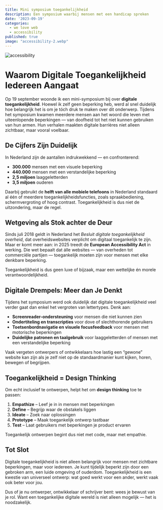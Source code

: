 ```yaml
---
title: Mini symposium toegankelijkheid
description: Een symposium waarbij mensen met een handicap spreken
date: '2023-09-19'
categories:
  - we love web
  - accessibility
published: true
image: "accessibility-2.webp"
---
```


![accessibility](/images/accessibility-2.jpg)<br>

# Waarom Digitale Toegankelijkheid Iedereen Aangaat

Op 19 september woonde ik een mini-symposium bij over **digitale toegankelijkheid**. Hoewel ik zelf geen beperking heb, werd al snel duidelijk hoe belangrijk het is om je tóch druk te maken over dit onderwerp. Tijdens het symposium kwamen meerdere mensen aan het woord die leven met uiteenlopende beperkingen — van doofheid tot het niet kunnen gebruiken van hun armen. Hun verhalen maakten digitale barrières niet alleen zichtbaar, maar vooral voelbaar.

## De Cijfers Zijn Duidelijk

In Nederland zijn de aantallen indrukwekkend — en confronterend:

- **300.000** mensen met een visuele beperking  
- **440.000** mensen met een verstandelijke beperking  
- **2,5 miljoen** laaggeletterden  
- **3,5 miljoen** ouderen  

Daarbij gebruikt de **helft van alle mobiele telefoons** in Nederland standaard al één of meerdere toegankelijkheidsfuncties, zoals spraakbediening, schermvergroting of hoog contrast. Toegankelijkheid is dus niet de uitzondering, maar de regel.

## Wetgeving als Stok achter de Deur

Sinds juli 2018 geldt in Nederland het *Besluit digitale toegankelijkheid overheid*, dat overheidswebsites verplicht om digitaal toegankelijk te zijn. Maar er komt meer aan: in 2025 treedt de **European Accessibility Act** in werking. Die wet bepaalt dat álle websites — van overheden tot commerciële partijen — toegankelijk moeten zijn voor mensen met elke denkbare beperking.

Toegankelijkheid is dus geen luxe of bijzaak, maar een wettelijke én morele verantwoordelijkheid.

## Digitale Drempels: Meer dan Je Denkt

Tijdens het symposium werd ook duidelijk dat digitale toegankelijkheid veel verder gaat dan enkel het vergroten van lettertypes. Denk aan:

- **Screenreader-ondersteuning** voor mensen die niet kunnen zien  
- **Ondertiteling en transcripties** voor dove of slechthorende gebruikers  
- **Toetsenbordnavigatie en visuele focusfeedback** voor mensen met motorische beperkingen  
- **Duidelijke patronen en taalgebruik** voor laaggeletterden of mensen met een verstandelijke beperking  

Vaak vergeten ontwerpers of ontwikkelaars hoe lastig een “gewone” website kan zijn als je zelf niet op de standaardmanier kunt kijken, horen, bewegen of begrijpen.

## Toegankelijkheid = Design Thinking

Om echt inclusief te ontwerpen, helpt het om **design thinking** toe te passen:

1. **Empathize** – Leef je in in mensen met beperkingen  
2. **Define** – Begrijp waar de obstakels liggen  
3. **Ideate** – Zoek naar oplossingen  
4. **Prototype** – Maak toegankelijk ontwerp tastbaar  
5. **Test** – Laat gebruikers met beperkingen je product ervaren  

Toegankelijk ontwerpen begint dus niet met code, maar met empathie.

## Tot Slot

Digitale toegankelijkheid is niet alleen belangrijk voor mensen met zichtbare beperkingen, maar voor iedereen. Je kunt tijdelijk beperkt zijn door een gebroken arm, een luide omgeving of ouderdom. Toegankelijkheid is een kwestie van universeel ontwerp: wat goed werkt voor een ander, werkt vaak ook beter voor jou.

Dus of je nu ontwerper, ontwikkelaar of schrijver bent: wees je bewust van je rol. Want een toegankelijke digitale wereld is niet alleen mogelijk — het is noodzakelijk.

